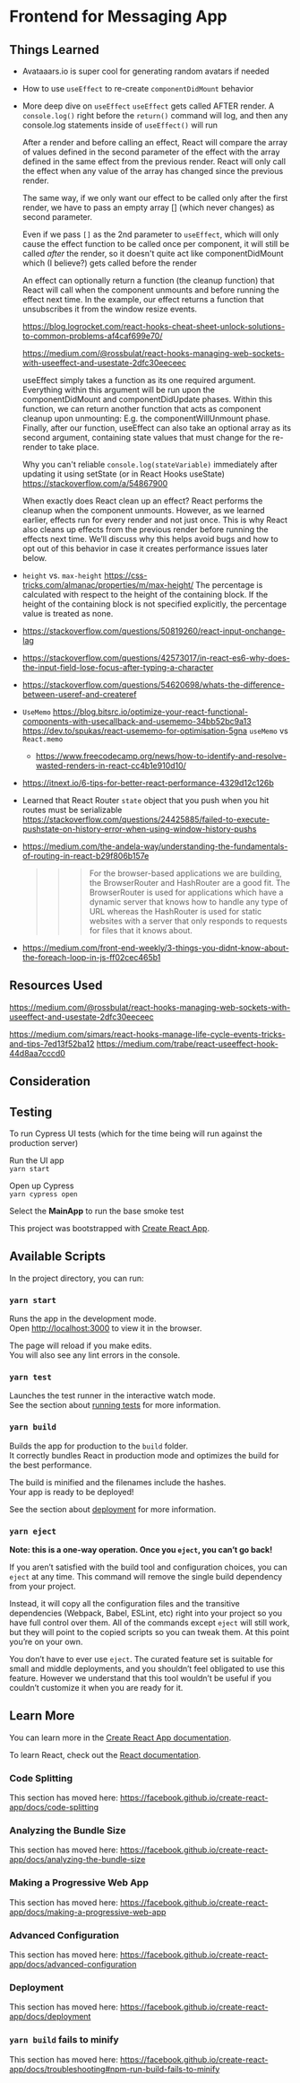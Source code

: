 # Frontend for Messaging App

## Things Learned

- Avataaars.io is super cool for generating random avatars if needed
- How to use `useEffect` to re-create `componentDidMount` behavior
- More deep dive on `useEffect`
  `useEffect` gets called AFTER render. A `console.log()` right before the `return()` command will log, and then any console.log statements inside of `useEffect()` will run

  After a render and before calling an effect, React will compare the array of values defined in the second parameter of the effect with the array defined in the same effect from the previous render. React will only call the effect when any value of the array has changed since the previous render.

  The same way, if we only want our effect to be called only after the first render, we have to pass an empty array [] (which never changes) as second parameter.

  Even if we pass `[]` as the 2nd parameter to `useEffect`, which will only cause the effect function to be called once per component, it will still be called _after_ the render, so it doesn't quite act like componentDidMount which (I believe?) gets called before the render

  An effect can optionally return a function (the cleanup function) that React will call when the component unmounts and before running the effect next time. In the example, our effect returns a function that unsubscribes it from the window resize events.

  https://blog.logrocket.com/react-hooks-cheat-sheet-unlock-solutions-to-common-problems-af4caf699e70/

  https://medium.com/@rossbulat/react-hooks-managing-web-sockets-with-useeffect-and-usestate-2dfc30eeceec

  useEffect simply takes a function as its one required argument. Everything within this argument will be run upon the componentDidMount and componentDidUpdate phases.
  Within this function, we can return another function that acts as component cleanup upon unmounting: E.g. the componentWillUnmount phase.
  Finally, after our function, useEffect can also take an optional array as its second argument, containing state values that must change for the re-render to take place.

  Why you can't reliable `console.log(stateVariable)` immediately after updating it using setState (or in React Hooks useState)
  https://stackoverflow.com/a/54867900

  When exactly does React clean up an effect? React performs the cleanup when the component unmounts. However, as we learned earlier, effects run for every render and not just once. This is why React also cleans up effects from the previous render before running the effects next time. We’ll discuss why this helps avoid bugs and how to opt out of this behavior in case it creates performance issues later below.

- `height` vs. `max-height`
  https://css-tricks.com/almanac/properties/m/max-height/
  The percentage is calculated with respect to the height of the containing block. If the height of the containing block is not specified explicitly, the percentage value is treated as none.

- https://stackoverflow.com/questions/50819260/react-input-onchange-lag
- https://stackoverflow.com/questions/42573017/in-react-es6-why-does-the-input-field-lose-focus-after-typing-a-character
- https://stackoverflow.com/questions/54620698/whats-the-difference-between-useref-and-createref
- `UseMemo`
  https://blog.bitsrc.io/optimize-your-react-functional-components-with-usecallback-and-usememo-34bb52bc9a13
  https://dev.to/spukas/react-usememo-for-optimisation-5gna
  `useMemo` vs `React.memo`

  - https://www.freecodecamp.org/news/how-to-identify-and-resolve-wasted-renders-in-react-cc4b1e910d10/

- https://itnext.io/6-tips-for-better-react-performance-4329d12c126b

- Learned that React Router `state` object that you push when you hit routes must be serializable
  https://stackoverflow.com/questions/24425885/failed-to-execute-pushstate-on-history-error-when-using-window-history-pushs
- https://medium.com/the-andela-way/understanding-the-fundamentals-of-routing-in-react-b29f806b157e

  > > > For the browser-based applications we are building, the BrowserRouter and HashRouter are a good fit.
  > > > The BrowserRouter is used for applications which have a dynamic server that knows how to handle any type of URL whereas the HashRouter is used for static websites with a server that only responds to requests for files that it knows about.

- https://medium.com/front-end-weekly/3-things-you-didnt-know-about-the-foreach-loop-in-js-ff02cec465b1

## Resources Used

https://medium.com/@rossbulat/react-hooks-managing-web-sockets-with-useeffect-and-usestate-2dfc30eeceec

https://medium.com/simars/react-hooks-manage-life-cycle-events-tricks-and-tips-7ed13f52ba12
https://medium.com/trabe/react-useeffect-hook-44d8aa7cccd0

## Consideration

## Testing

To run Cypress UI tests (which for the time being will run against the production server)

Run the UI app  
`yarn start`

Open up Cypress  
`yarn cypress open`

Select the **MainApp** to run the base smoke test

This project was bootstrapped with [Create React App](https://github.com/facebook/create-react-app).

## Available Scripts

In the project directory, you can run:

### `yarn start`

Runs the app in the development mode.<br />
Open [http://localhost:3000](http://localhost:3000) to view it in the browser.

The page will reload if you make edits.<br />
You will also see any lint errors in the console.

### `yarn test`

Launches the test runner in the interactive watch mode.<br />
See the section about [running tests](https://facebook.github.io/create-react-app/docs/running-tests) for more information.

### `yarn build`

Builds the app for production to the `build` folder.<br />
It correctly bundles React in production mode and optimizes the build for the best performance.

The build is minified and the filenames include the hashes.<br />
Your app is ready to be deployed!

See the section about [deployment](https://facebook.github.io/create-react-app/docs/deployment) for more information.

### `yarn eject`

**Note: this is a one-way operation. Once you `eject`, you can’t go back!**

If you aren’t satisfied with the build tool and configuration choices, you can `eject` at any time. This command will remove the single build dependency from your project.

Instead, it will copy all the configuration files and the transitive dependencies (Webpack, Babel, ESLint, etc) right into your project so you have full control over them. All of the commands except `eject` will still work, but they will point to the copied scripts so you can tweak them. At this point you’re on your own.

You don’t have to ever use `eject`. The curated feature set is suitable for small and middle deployments, and you shouldn’t feel obligated to use this feature. However we understand that this tool wouldn’t be useful if you couldn’t customize it when you are ready for it.

## Learn More

You can learn more in the [Create React App documentation](https://facebook.github.io/create-react-app/docs/getting-started).

To learn React, check out the [React documentation](https://reactjs.org/).

### Code Splitting

This section has moved here: https://facebook.github.io/create-react-app/docs/code-splitting

### Analyzing the Bundle Size

This section has moved here: https://facebook.github.io/create-react-app/docs/analyzing-the-bundle-size

### Making a Progressive Web App

This section has moved here: https://facebook.github.io/create-react-app/docs/making-a-progressive-web-app

### Advanced Configuration

This section has moved here: https://facebook.github.io/create-react-app/docs/advanced-configuration

### Deployment

This section has moved here: https://facebook.github.io/create-react-app/docs/deployment

### `yarn build` fails to minify

This section has moved here: https://facebook.github.io/create-react-app/docs/troubleshooting#npm-run-build-fails-to-minify
